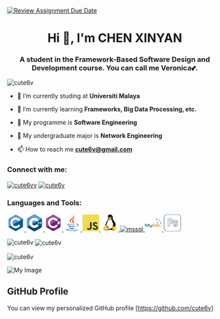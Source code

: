 [![Review Assignment Due Date](https://classroom.github.com/assets/deadline-readme-button-22041afd0340ce965d47ae6ef1cefeee28c7c493a6346c4f15d667ab976d596c.svg)](https://classroom.github.com/a/0MOLbOcH)
<h1 align="center">Hi 👋, I'm CHEN XINYAN</h1>
<h3 align="center">A student in the Framework-Based Software Design and Development course. You can call me Veronica💕.</h3>

<p align="left"> <img src="https://komarev.com/ghpvc/?username=cute6v&label=Profile%20views&color=0e75b6&style=flat" alt="cute6v" /> </p>

- 🔭 I’m currently studing at **Universiti Malaya**

- 🌱 I’m currently learning **Frameworks, Big Data Processing, etc.**

- 👯 My programme is **Software Engineering**

- 🤝 My undergraduate major is **Network Engineering**

- 📫 How to reach me **cute6v@gmail.com**

<h3 align="left">Connect with me:</h3>
<p align="left">
<a href="https://twitter.com/cute6vv" target="blank"><img align="center" src="https://raw.githubusercontent.com/rahuldkjain/github-profile-readme-generator/master/src/images/icons/Social/twitter.svg" alt="cute6vv" height="30" width="40" /></a>
<a href="https://instagram.com/cute6v" target="blank"><img align="center" src="https://raw.githubusercontent.com/rahuldkjain/github-profile-readme-generator/master/src/images/icons/Social/instagram.svg" alt="cute6v" height="30" width="40" /></a>
</p>

<h3 align="left">Languages and Tools:</h3>
<p align="left"> <a href="https://www.cprogramming.com/" target="_blank" rel="noreferrer"> <img src="https://raw.githubusercontent.com/devicons/devicon/master/icons/c/c-original.svg" alt="c" width="40" height="40"/> </a> <a href="https://www.w3schools.com/cpp/" target="_blank" rel="noreferrer"> <img src="https://raw.githubusercontent.com/devicons/devicon/master/icons/cplusplus/cplusplus-original.svg" alt="cplusplus" width="40" height="40"/> </a> <a href="https://www.w3schools.com/cs/" target="_blank" rel="noreferrer"> <img src="https://raw.githubusercontent.com/devicons/devicon/master/icons/csharp/csharp-original.svg" alt="csharp" width="40" height="40"/> </a> <a href="https://www.java.com" target="_blank" rel="noreferrer"> <img src="https://raw.githubusercontent.com/devicons/devicon/master/icons/java/java-original.svg" alt="java" width="40" height="40"/> </a> <a href="https://developer.mozilla.org/en-US/docs/Web/JavaScript" target="_blank" rel="noreferrer"> <img src="https://raw.githubusercontent.com/devicons/devicon/master/icons/javascript/javascript-original.svg" alt="javascript" width="40" height="40"/> </a> <a href="https://www.linux.org/" target="_blank" rel="noreferrer"> <img src="https://raw.githubusercontent.com/devicons/devicon/master/icons/linux/linux-original.svg" alt="linux" width="40" height="40"/> </a> <a href="https://www.microsoft.com/en-us/sql-server" target="_blank" rel="noreferrer"> <img src="https://www.svgrepo.com/show/303229/microsoft-sql-server-logo.svg" alt="mssql" width="40" height="40"/> </a> <a href="https://www.mysql.com/" target="_blank" rel="noreferrer"> <img src="https://raw.githubusercontent.com/devicons/devicon/master/icons/mysql/mysql-original-wordmark.svg" alt="mysql" width="40" height="40"/> </a> <a href="https://www.photoshop.com/en" target="_blank" rel="noreferrer"> <img src="https://raw.githubusercontent.com/devicons/devicon/master/icons/photoshop/photoshop-line.svg" alt="photoshop" width="40" height="40"/> </a> </p>

<p><img align="left" src="https://github-readme-stats.vercel.app/api/top-langs?username=cute6v&show_icons=true&locale=en&layout=compact" alt="cute6v" /></p>

<p>&nbsp;<img align="center" src="https://github-readme-stats.vercel.app/api?username=cute6v&show_icons=true&locale=en" alt="cute6v" /></p>

<p><img align="center" src="https://github-readme-streak-stats.herokuapp.com/?user=cute6v&" alt="cute6v" /></p>




![My Image](profile.JPG)  <!-- Link to the uploaded image -->

## GitHub Profile

You can view my personalized GitHub profile  [https://github.com/cute6v]


